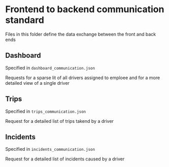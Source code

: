 # Frontend to backend communication standard

Files in this folder define the data exchange between the front and back ends

## Dashboard
Specified in `dashboard_communication.json`

Requests for a sparse lit of all drivers assigned to emploee and for a more detailed view of a single driver


## Trips
Specified in `trips_communication.json`

Request for a detailed list of trips takend by a driver


## Incidents
Specified in `incidents_communication.json`

Request for a detailed list of incidents caused by a driver
